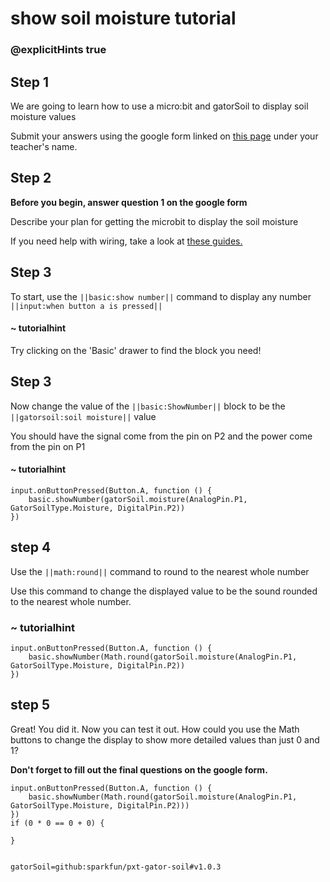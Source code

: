 # show soil moisture tutorial
### @explicitHints true
 
## Step 1
 
We are going to learn how to use a micro:bit and gatorSoil to display soil moisture values
 
Submit your answers using the google form linked on [this page](https://schoolwidelabs.github.io/sensor-immersion/assessments/Lesson2/soil_moisture_assessment.html) under your teacher's name. 
 
## Step 2
 
**Before you begin, answer question 1 on the google form**
 
Describe your plan for getting the microbit to display the soil moisture
 
If you need help with wiring, take a look at [these guides.](https://docs.google.com/document/d/1KrhVLl_owwXz_xAVbcIEAG9O5N4wdBY3mjd-GX34Bag/edit?usp=sharing)
 
## Step 3
 
To start, use the ``||basic:show number||`` command to display any number ``||input:when button a is pressed||``
 
#### ~ tutorialhint
Try clicking on the 'Basic' drawer to find the block you need!
  
## Step 3
 
Now change the value of the ``||basic:ShowNumber||`` block to be the ``||gatorsoil:soil moisture||`` value
 
You should have the signal come from the pin on P2 and the power come from the pin on P1
 
#### ~ tutorialhint
 
```blocks
input.onButtonPressed(Button.A, function () {
    basic.showNumber(gatorSoil.moisture(AnalogPin.P1, GatorSoilType.Moisture, DigitalPin.P2))
})
```
 
## step 4 
 
Use the ``||math:round||`` command to round to the nearest whole number
 
Use this command to change the displayed value to be the sound rounded to the nearest whole number. 
 
### ~ tutorialhint
```blocks
input.onButtonPressed(Button.A, function () {
    basic.showNumber(Math.round(gatorSoil.moisture(AnalogPin.P1, GatorSoilType.Moisture, DigitalPin.P2))
})
```
 
## step 5
Great! You did it. Now you can test it out. How could you use the Math buttons to change the display to show more detailed values than just 0 and 1?
 
**Don't forget to fill out the final questions on the google form.**
 
```ghost
input.onButtonPressed(Button.A, function () {
    basic.showNumber(Math.round(gatorSoil.moisture(AnalogPin.P1, GatorSoilType.Moisture, DigitalPin.P2)))
})
if (0 * 0 == 0 + 0) {
    
}
 
```
 
```package
gatorSoil=github:sparkfun/pxt-gator-soil#v1.0.3
```
